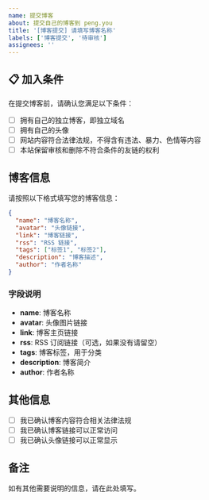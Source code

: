 ```yaml
---
name: 提交博客
about: 提交自己的博客到 peng.you
title: '[博客提交] 请填写博客名称'
labels: ['博客提交', '待审核']
assignees: ''
---
```


## 📋 加入条件

在提交博客前，请确认您满足以下条件：

- [ ] 拥有自己的独立博客，即独立域名
- [ ] 拥有自己的头像
- [ ] 网站内容符合法律法规，不得含有违法、暴力、色情等内容
- [ ] 本站保留审核和删除不符合条件的友链的权利

## 博客信息

请按照以下格式填写您的博客信息：

```json
{
  "name": "博客名称",
  "avatar": "头像链接",
  "link": "博客链接",
  "rss": "RSS 链接",
  "tags": ["标签1", "标签2"],
  "description": "博客描述",
  "author": "作者名称"
}
```

### 字段说明

- **name**: 博客名称
- **avatar**: 头像图片链接
- **link**: 博客主页链接
- **rss**: RSS 订阅链接（可选，如果没有请留空）
- **tags**: 博客标签，用于分类
- **description**: 博客简介
- **author**: 作者名称

## 其他信息

- [ ] 我已确认博客内容符合相关法律法规
- [ ] 我已确认博客链接可以正常访问
- [ ] 我已确认头像链接可以正常显示

## 备注

如有其他需要说明的信息，请在此处填写。

